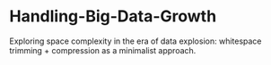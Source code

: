 # Handling-Big-Data-Growth
Exploring space complexity in the era of data explosion: whitespace trimming + compression as a minimalist approach.
